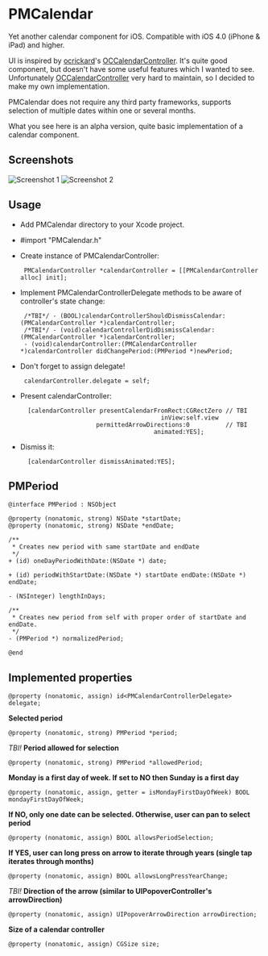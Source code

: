 PMCalendar
==========

Yet another calendar component for iOS. Compatible with iOS 4.0 (iPhone &amp; iPad) and higher.

UI is inspired by [ocrickard](https://github.com/ocrickard)'s [OCCalendarController](https://github.com/ocrickard/OCCalendar). It's quite good component, but doesn't have some useful features which I wanted to see. Unfortunately [OCCalendarController](https://github.com/ocrickard/OCCalendar) very hard to maintain, so I decided to make my own implementation.

PMCalendar does not require any third party frameworks, supports selection of multiple dates within one or several months.

What you see here is an alpha version, quite basic implementation of a calendar component.

Screenshots
----------
![Screenshot 1](PMCalendar/raw/master/screenshots/screenshot_1.png)  ![Screenshot 2](PMCalendar/raw/master/screenshots/screenshot_2.png)

Usage
----------

 - Add PMCalendar directory to your Xcode project.
 - #import "PMCalendar.h"
 - Create instance of PMCalendarController:

        PMCalendarController *calendarController = [[PMCalendarController alloc] init];
 - Implement PMCalendarControllerDelegate methods to be aware of controller's state change:

        /*TBI*/ - (BOOL)calendarControllerShouldDismissCalendar:(PMCalendarController *)calendarController;
        /*TBI*/ - (void)calendarControllerDidDismissCalendar:(PMCalendarController *)calendarController;
        - (void)calendarController:(PMCalendarController *)calendarController didChangePeriod:(PMPeriod *)newPeriod;
 - Don't forget to assign delegate!

        calendarController.delegate = self;

 - Present calendarController:

         [calendarController presentCalendarFromRect:CGRectZero // TBI
                                              inView:self.view
                            permittedArrowDirections:0          // TBI
                                            animated:YES];

 - Dismiss it:

         [calendarController dismissAnimated:YES];

PMPeriod
----------

    @interface PMPeriod : NSObject

    @property (nonatomic, strong) NSDate *startDate;
    @property (nonatomic, strong) NSDate *endDate;

    /**
     * Creates new period with same startDate and endDate
     */
    + (id) oneDayPeriodWithDate:(NSDate *) date;

    + (id) periodWithStartDate:(NSDate *) startDate endDate:(NSDate *) endDate;

    - (NSInteger) lengthInDays;

    /**
     * Creates new period from self with proper order of startDate and endDate.
     */
    - (PMPeriod *) normalizedPeriod;

    @end

Implemented properties
----------
    @property (nonatomic, assign) id<PMCalendarControllerDelegate> delegate;

**Selected period**

    @property (nonatomic, strong) PMPeriod *period;

*TBI!* **Period allowed for selection**

    @property (nonatomic, strong) PMPeriod *allowedPeriod;

**Monday is a first day of week. If set to NO then Sunday is a first day**

    @property (nonatomic, assign, getter = isMondayFirstDayOfWeek) BOOL mondayFirstDayOfWeek;

**If NO, only one date can be selected. Otherwise, user can pan to select period**

    @property (nonatomic, assign) BOOL allowsPeriodSelection;

**If YES, user can long press on arrow to iterate through years (single tap iterates through months)**

    @property (nonatomic, assign) BOOL allowsLongPressYearChange;

*TBI!* **Direction of the arrow (similar to UIPopoverController's arrowDirection)**

    @property (nonatomic, assign) UIPopoverArrowDirection arrowDirection;

**Size of a calendar controller**

    @property (nonatomic, assign) CGSize size;